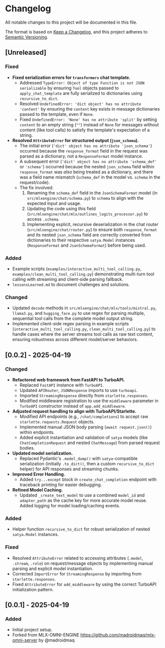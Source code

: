 # Changelog

All notable changes to this project will be documented in this file.

The format is based on [Keep a Changelog](https://keepachangelog.com/en/1.0.0/),
and this project adheres to [Semantic Versioning](https://semver.org/spec/v2.0.0.html).

## [Unreleased]

### Fixed

-   **Fixed serialization errors for `transformers` chat template.**
    -   Addressed `TypeError: Object of type Function is not JSON serializable` by ensuring `Tool` objects passed to `apply_chat_template` are fully serialized to dictionaries using `recursive_to_dict`.
    -   Resolved `UndefinedError: 'dict object' has no attribute 'content'` by ensuring the `content` key exists in message dictionaries passed to the template, even if `None`.
    -   Fixed `UndefinedError: 'None' has no attribute 'split'` by setting `content` to an empty string (`""`) instead of `None` for messages without content (like tool calls) to satisfy the template's expectation of a string.
-   **Resolved `AttributeError` for structured output (`json_schema`).**
    -   The initial error (`'dict' object has no attribute 'json_schema'`) occurred because the `response_format` field in the request was parsed as a dictionary, not a `ResponseFormat` model instance.
    -   A subsequent error (`'dict' object has no attribute 'schema_def'` or `'schema'`) occurred because the nested `json_schema` field within `response_format` was *also* being treated as a dictionary, and there was a field name mismatch (`schema_def` in the model vs. `schema` in the request/code).
    -   The fix involved:
        1.  Renaming the `schema_def` field in the `JsonSchemaFormat` model (in `src/mlxengine/chat/schema.py`) to `schema` to align with the expected input and usage.
        2.  Updating the code using this field (`src/mlxengine/chat/mlx/outlines_logits_processor.py`) to access `.schema`.
        3.  Implementing explicit, recursive deserialization in the chat router (`src/mlxengine/chat/router.py`) to ensure both `response_format` and its nested `json_schema` field are correctly converted from dictionaries to their respective `satya.Model` instances (`ResponseFormat` and `JsonSchemaFormat`) before being used.

### Added
- Example scripts (`examples/interactive_multi_tool_calling.py`, `examples/clean_multi_tool_calling.py`) demonstrating multi-turn tool calling with streaming and client-side parsing fallback.
- `lessonsLearned.md` to document challenges and solutions.

### Changed
- Updated `decode` methods in `src/mlxengine/chat/mlx/tools/mistral.py`, `llama3.py`, and `hugging_face.py` to use regex for parsing multiple, sequential tool calls from the complete model output string.
- Implemented client-side regex parsing in example scripts (`interactive_multi_tool_calling.py`, `clean_multi_tool_calling.py`) to handle cases where the server streams tool calls as raw text content, ensuring robustness across different model/server behaviors.

## [0.0.2] - 2025-04-19

### Changed

-   **Refactored web framework from FastAPI to TurboAPI.**
    -   Replaced `FastAPI` instance with `TurboAPI`.
    -   Updated `APIRouter`, `JSONResponse` imports to use `turboapi`.
    -   Imported `StreamingResponse` directly from `starlette.responses`.
    -   Modified middleware registration to use the `middleware` parameter in `TurboAPI` constructor instead of `app.add_middleware`.
-   **Adjusted request handling to align with TurboAPI/Starlette.**
    -   Modified API endpoints (e.g., `/chat/completions`) to accept raw `starlette.requests.Request` objects.
    -   Implemented manual JSON body parsing (`await request.json()`) within endpoints.
    -   Added explicit instantiation and validation of `satya` models (like `ChatCompletionRequest` and nested `ChatMessage`) from parsed request bodies.
-   **Updated model serialization.**
    -   Replaced Pydantic's `.model_dump()` with `satya`-compatible serialization (initially `.to_dict()`, then a custom `recursive_to_dict` helper) for API responses and streaming chunks.
-   **Improved Error Handling.**
    -   Added `try...except` block in `create_chat_completion` endpoint with traceback printing for easier debugging.
-   **Refined Model Caching.**
    -   Updated `_create_text_model` to use a combined `model_id` and `adapter_path` as the cache key for more accurate model reuse. Added logging for model loading/caching events.

### Added

-   Helper function `recursive_to_dict` for robust serialization of nested `satya.Model` instances.

### Fixed

-   Resolved `AttributeError` related to accessing attributes (`.model`, `.stream`, `.role`) on request/message objects by implementing manual parsing and explicit model instantiation.
-   Corrected `ImportError` for `StreamingResponse` by importing from `starlette.responses`.
-   Fixed `AttributeError` for `add_middleware` by using the correct TurboAPI initialization pattern.

## [0.0.1] - 2025-04-19

### Added

-   Initial project setup. 
-   Forked from MLX-OMNI-ENGINE https://github.com/madroidmaq/mlx-omni-server by @madroidmaq